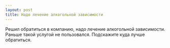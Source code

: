```yaml
---
layout: post 
title: Надо лечение алкогольной зависимости 
--- 
```

Решил обратиться в компанию, надо лечение алкогольной зависимости. Раньше такой услугой не пользовался. Подскажите куда лучше обратиться.